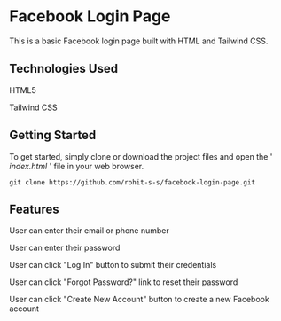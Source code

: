 # Facebook Login Page
This is a basic Facebook login page built with HTML and Tailwind CSS.

## Technologies Used
HTML5

Tailwind CSS

## Getting Started
To get started, simply clone or download the project files and open the ' *index.html* ' file in your web browser.

    git clone https://github.com/rohit-s-s/facebook-login-page.git
## Features
User can enter their email or phone number

User can enter their password

User can click "Log In" button to submit their credentials

User can click "Forgot Password?" link to reset their password

User can click "Create New Account" button to create a new Facebook account

